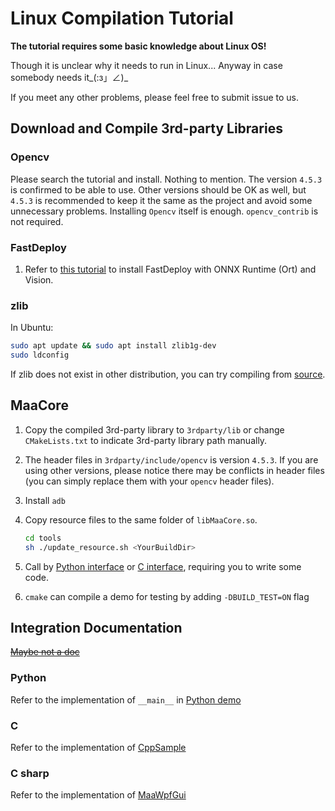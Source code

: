 # Linux Compilation Tutorial

**The tutorial requires some basic knowledge about Linux OS!**

Though it is unclear why it needs to run in Linux... Anyway in case somebody needs it_(:з」∠)_

If you meet any other problems, please feel free to submit issue to us.

## Download and Compile 3rd-party Libraries

### Opencv

Please search the tutorial and install. Nothing to mention. The version `4.5.3` is confirmed to be able to use. Other versions should be OK as well, but `4.5.3` is recommended to keep it the same as the project and avoid some unnecessary problems. Installing `Opencv` itself is enough. `opencv_contrib` is not required.

### FastDeploy

1. Refer to [this tutorial](https://github.com/PaddlePaddle/FastDeploy/blob/develop/docs/cn/build_and_install/cpu.md) to install FastDeploy with ONNX Runtime (Ort) and Vision.

### zlib

In Ubuntu:

```bash
sudo apt update && sudo apt install zlib1g-dev
sudo ldconfig
```

If zlib does not exist in other distribution, you can try compiling from [source](https://github.com/madler/zlib).

## MaaCore

1. Copy the compiled 3rd-party library to `3rdparty/lib` or change `CMakeLists.txt` to indicate 3rd-party library path manually.
2. The header files in `3rdparty/include/opencv` is version `4.5.3`. If you are using other versions, please notice there may be conflicts in header files (you can simply replace them with your `opencv` header files).
3. Install `adb`
4. Copy resource files to the same folder of `libMaaCore.so`.

    ```sh
    cd tools
    sh ./update_resource.sh <YourBuildDir>
    ```

5. Call by [Python interface](https://github.com/MaaAssistantArknights/MaaAssistantArknights/src/Python/interface.py) or [C interface](https://github.com/MaaAssistantArknights/MaaAssistantArknights/include/AsstCaller.h), requiring you to write some code.
6. `cmake` can compile a demo for testing by adding `-DBUILD_TEST=ON` flag

## Integration Documentation

[~~Maybe not a doc~~](https://github.com/MistEO/MaaCoreArknights/wiki)

### Python

Refer to the implementation of `__main__` in [Python demo](https://github.com/MaaAssistantArknights/MaaAssistantArknights/src/Python/sample.py)

### C

Refer to the implementation of [CppSample](https://github.com/MaaAssistantArknights/MaaAssistantArknights/src/CppSample/main.cpp)

### C sharp

Refer to the implementation of [MaaWpfGui](https://github.com/MaaAssistantArknights/MaaAssistantArknights/src/MaaWpfGui/Helper/AsstProxy.cs)
